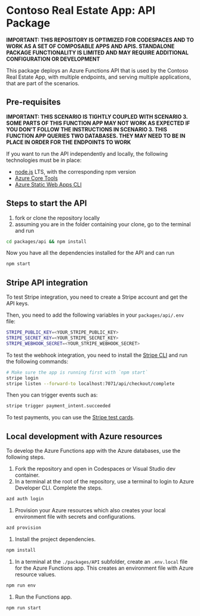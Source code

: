 # Contoso Real Estate App: API Package

**IMPORTANT: THIS REPOSITORY IS OPTIMIZED FOR CODESPACES AND TO WORK AS A SET OF COMPOSABLE APPS AND APIS. STANDALONE PACKAGE FUNCTIONALITY IS LIMITED AND MAY REQUIRE ADDITIONAL CONFIGURATION OR DEVELOPMENT**


This package deploys an Azure Functions API that is used by the Contoso Real Estate App, with multiple endpoints, and serving multiple applications, that are part of the scenarios.

## Pre-requisites

**IMPORTANT: THIS SCENARIO IS TIGHTLY COUPLED WITH SCENARIO 3. SOME PARTS OF THIS FUNCTION APP MAY NOT WORK AS EXPECTED IF YOU DON'T FOLLOW THE INSTRUCTIONS IN SCENARIO 3. THIS FUNCTION APP QUERIES TWO DATABASES. THEY MAY NEED TO BE IN PLACE IN ORDER FOR THE ENDPOINTS TO WORK**

If you want to run the API independently and locally, the following technologies must be in place:

- [node.js](https://nodejs.org) LTS, with the corresponding npm version
- [Azure Core Tools](https://learn.microsoft.com/azure/azure-functions/functions-run-local)
- [Azure Static Web Apps CLI](https://azure.github.io/static-web-apps-cli/)

## Steps to start the API

1. fork or clone the repository locally
2. assuming you are in the folder containing your clone, go to the terminal and run

```bash
cd packages/api && npm install
```
Now you have all the dependencies installed for the API and can run

```bash
npm start
```

## Stripe API integration

To test Stripe integration, you need to create a Stripe account and get the API keys.

Then, you need to add the following variables in your `packages/api/.env` file:

```bash
STRIPE_PUBLIC_KEY=<YOUR_STRIPE_PUBLIC_KEY>
STRIPE_SECRET_KEY=<YOUR_STRIPE_SECRET_KEY>
STRIPE_WEBHOOK_SECRET=<YOUR_STRIPE_WEBHOOK_SECRET>
```

To test the webhook integration, you need to install the [Stripe CLI](https://stripe.com/docs/stripe-cli) and run the following commands:

```bash
# Make sure the app is running first with `npm start`
stripe login
stripe listen --forward-to localhost:7071/api/checkout/complete
```

Then you can trigger events such as:

```bash
stripe trigger payment_intent.succeeded
```

To test payments, you can use the [Stripe test cards](https://stripe.com/docs/testing#cards).

## Local development with Azure resources

To develop the Azure Functions app with the Azure databases, use the following steps.

1. Fork the repository and open in Codespaces or Visual Studio dev container.
1. In a terminal at the root of the repository, use a terminal to login to Azure Developer CLI. Complete the steps.

  ```bash
  azd auth login
  ```

1. Provision your Azure resources which also creates your local environment file with secrets and configurations.

  ```bash
  azd provision
  ```

1. Install the project dependencies.

  ```bash
  npm install
  ```

1. In a terminal at the `./packages/API` subfolder, create an `.env.local` file for the Azure Functions app. This creates an environment file with Azure resource values.

  ```bash
  npm run env
  ```

1. Run the Functions app.

  ```bash
  npm run start
  ```
